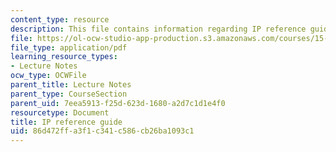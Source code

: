 ```yaml
---
content_type: resource
description: This file contains information regarding IP reference guide.
file: https://ol-ocw-studio-app-production.s3.amazonaws.com/courses/15-053-optimization-methods-in-management-science-spring-2013/86d472ffa3f1c341c586cb26ba1093c1_MIT15_053S13_iprefguide.pdf
file_type: application/pdf
learning_resource_types:
- Lecture Notes
ocw_type: OCWFile
parent_title: Lecture Notes
parent_type: CourseSection
parent_uid: 7eea5913-f25d-623d-1680-a2d7c1d1e4f0
resourcetype: Document
title: IP reference guide
uid: 86d472ff-a3f1-c341-c586-cb26ba1093c1
---
```

